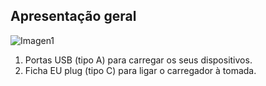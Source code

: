 ## Apresentação geral

![Imagen1](http://static.energysistem.com/images/manuals/44463/5a4ca24441806.jpg?1)

1. Portas USB (tipo A) para carregar os seus dispositivos.
2.  Ficha EU plug (tipo C) para ligar o carregador à tomada.

